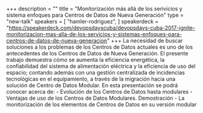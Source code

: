 +++
description = ""
title = "Monitorización más allá de los serivicios y sistema enfoques para Centros de Datos de Nueva Generación"
type = "new-talk"
speakers = [
        "hamler-rodriguez",
]
speakerdeck = "https://speakerdeck.com/devopsdayscuba/devopsdays-cuba-2017-ignite-monitorizacion-mas-alla-de-los-servicios-y-sistemas-enfoques-para-centros-de-datos-de-nueva-generacion"
+++
La necesidad de buscar soluciones a los problemas de los Centros de Datos actuales 
es uno de los antecedentes de los Centros de Datos de Nueva Generación. El presente 
trabajo demuestra cómo se aumenta la eficiencia energética, la confiabilidad del 
sistema de alimentación eléctrica y la eficiencia de uso del espacio; contando 
además con una gestión centralizada de incidencias tecnológicas en el equipamiento, 
a través de la migración hacia una solución de Centro de Datos Modular. En esta 
presentación se podrá conocer acerca de: - Evolución de los Centros de Datos hasta 
modulares - Ventajas de uso de los Centros de Datos Modulares. Demostración - La 
monitorización de los elementos de Centros de Datos en su versión modular
